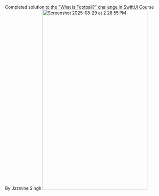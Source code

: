 Completed solution to the "What is Football?" challenge in SwiftUI Course
By Jazmine Singh
<img width="343" height="590" alt="Screenshot 2025-08-29 at 2 28 55 PM" src="https://github.com/user-attachments/assets/04f6ad1a-7cca-4b53-9c1a-8bab99a7166e" />

